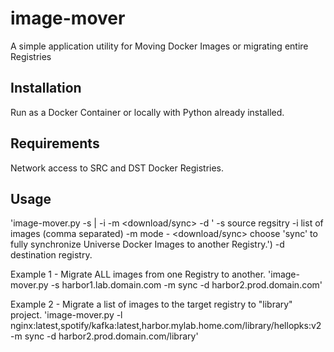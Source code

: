 # image-mover
A simple application utility for Moving Docker Images or migrating entire Registries

## Installation
Run as a Docker Container or locally with Python already installed.

## Requirements
Network access to SRC and DST Docker Registries.

## Usage

'image-mover.py -s <source-regsitry>  | -i <list of images> -m <download/sync> -d <destination-registry>'
-s source regsitry
-i list of images (comma separated)
-m mode - <download/sync> choose \'sync\' to fully synchronize Universe Docker Images to another Registry.')
-d destination registry.

Example 1 - Migrate ALL images from one Registry to another.
'image-mover.py -s harbor1.lab.domain.com  -m sync -d harbor2.prod.domain.com'

Example 2 - Migrate a list of images to the target registry to "library" project.
'image-mover.py -l nginx:latest,spotify/kafka:latest,harbor.mylab.home.com/library/hellopks:v2 -m sync -d harbor2.prod.domain.com/library'
